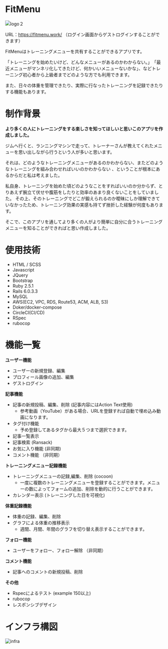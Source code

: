 # FitMenu

![logo２](https://user-images.githubusercontent.com/66972481/97771863-9dae2200-1b84-11eb-92d4-e9536f73ee87.png)

URL：https://fitmenu.work/
（ログイン画面からゲストログインすることができます）

FitMenuはトレーニングメニューを共有することができるアプリです。

「トレーニングを始めたいけど、どんなメニューがあるのかわからない。」　「最近メニューがマンネリ化してきたけど、何かいいメニューないかな」、などトレーニング初心者から上級者までどのような方でも利用できます。

また、日々の体重を管理できたり、実際に行なったトレーニングを記録できたりする機能もあります。

# 制作背景

**より多くの人にトレーニングをする楽しさを知ってほしいと思いこのアプリを作成しました。**

ジムへ行くと、ランニングマシンで走って、トレーナーさんが教えてくれたメニューを思い出しながら行うという人が多いと思います。

それは、どのようなトレーニングメニューがあるのかわからない、またどのようなトレーニングを組み合わせればいいのかわからない
、ということが根本にあるからだと私は考えました。

私自身、トレーニングを始めた頃どのようなことをすればいいのか分からず、とりあえず腕立て伏せや腹筋をしたりと効率のあまり良くないことをしていました。
その上、そのトレーニングでどこが鍛えられるのか曖昧にしか理解できていなかったため、トレーニング効果の実感も持てず挫折した経験が何度もあります。

そこで、このアプリを通してより多くの人がより簡単に自分に合うトレーニングメニューを知ることができればと思い作成しました。

# 使用技術
- HTML / SCSS
- Javascript
- JQuery
- Bootstrap
- Ruby 2.5.1
- Rails 6.0.3.3
- MySQL
- AWS(EC2, VPC, RDS, Route53, ACM, ALB, S3)
- Doker/docker-compose
- CircleCI(CI/CD)
- RSpec
- rubocop

# 機能一覧
**ユーザー機能**
- ユーザーの新規登録、編集
- プロフィール画像の追加、編集
- ゲストログイン

**記事機能**
- 記事の新規投稿、編集、削除 (記事内容にはAction Text使用)
  - 参考動画（YouTube）がある場合、URLを登録すれば自動で埋め込み動画になります。
- タグ付け機能
  - 予め登録してあるタグから最大５つまで選択できます。
- 記事一覧表示
- 記事検索 (Ransack)
- お気に入り機能 (非同期)
- コメント機能 （非同期）

**トレーニングメニュー記録機能**
- トレーニングメニューの記録,編集、削除 (cocoon)
  - 一度に複数のトレーニングメニューを登録することができます。メニューの数によってフォームの追加、削除を動的に行うことができます。
- カレンダー表示 (トレーニングした日を可視化)

**体重記録機能**
- 体重の記録、編集、削除
- グラフによる体重の推移表示
  - 週間、月間、年間のグラフを切り替え表示することができます。

**フォロー機能**
- ユーザーをフォロー、フォロー解除 （非同期）

**コメント機能**
- 記事へのコメントの新規投稿、削除

**その他**
- Rspecによるテスト (example 150以上)
- rubocop
- レスポンシブデザイン

# インフラ構図
 ![infra](https://user-images.githubusercontent.com/66972481/97733361-124c7680-1b1b-11eb-8a7b-a3fdd8bd6d1b.png)
